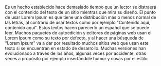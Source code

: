 Es un hecho establecido hace demasiado tiempo que un lector se distraerá 
con el contenido del texto de un sitio mientras que mira su diseño. El 
punto de usar Lorem Ipsum es que tiene una distribución más o menos normal 
de las letras, al contrario de usar textos como por ejemplo "Contenido 
aquí, contenido aquí". Estos textos hacen parecerlo un español que se puede 
leer. Muchos paquetes de autoedición y editores de páginas web usan el 
Lorem Ipsum como su texto por defecto, y al hacer una búsqueda de "Lorem 
Ipsum" va a dar por resultado muchos sitios web que usan este texto si se 
encuentran en estado de desarrollo. Muchas versiones han evolucionado a 
través de los años, algunas veces por accidente, otras veces a propósito 
por ejemplo insertándole humor y cosas por el estilo